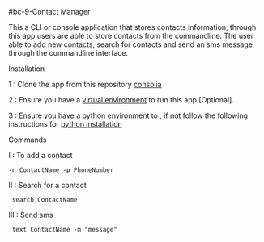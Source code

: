 #bc-9-Contact Manager

This a CLI or console application that stores contacts information, through this app users are able to store contacts from the commandline. The user able to add new contacts, search for contacts and send an sms message through the commandline interface.

Installation

1 : Clone the app from this repository <a href="https://github.com/syntaxSizer/bc-9-contact-manager"/>consolia</a>

2 : Ensure you have a <a href="https://virtualenv.pypa.io/en/stable/">virtual environment</a> to run this app [Optional].

3 : Ensure you have a python environment to , if not follow the following instructions for  <a href="https://www.python.org/">python installation</a>

Commands

 I : To add a contact
 ```
 -n ContactName -p PhoneNumber
 ```
II : Search for a contact
```
 search ContactName
 ```
III : Send sms
```
 text ContactName -m "message"
 ```

